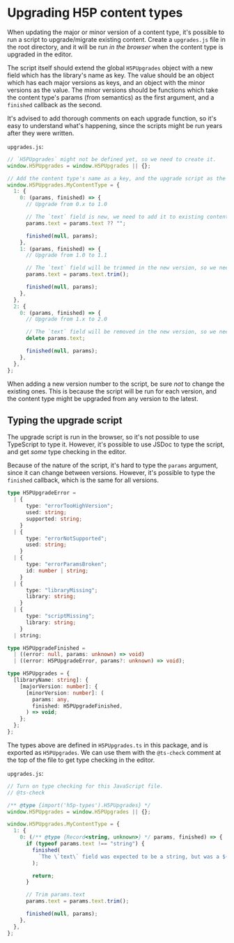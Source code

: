 # Upgrading H5P content types

When updating the major or minor version of a content type, it's possible to run a script to upgrade/migrate existing content.
Create a `upgrades.js` file in the root directory, and it will be run _in the browser_ when the content type is upgraded in the editor.

The script itself should extend the global `H5PUpgrades` object with a new field which has the library's name as key.
The value should be an object which has each major versions as keys, and an object with the minor versions as the value.
The minor versions should be functions which take the content type's params (from semantics) as the first argument, and a `finished` callback as the second.

It's advised to add thorough comments on each upgrade function, so it's easy to understand what's happening, since the scripts might be run years after they were written.

`upgrades.js`:

```js
// `H5PUpgrades` might not be defined yet, so we need to create it.
window.H5PUpgrades = window.H5PUpgrades || {};

// Add the content type's name as a key, and the upgrade script as the value.
window.H5PUpgrades.MyContentType = {
  1: {
    0: (params, finished) => {
      // Upgrade from 0.x to 1.0

      // The `text` field is new, we need to add it to existing content.
      params.text = params.text ?? "";

      finished(null, params);
    },
    1: (params, finished) => {
      // Upgrade from 1.0 to 1.1

      // The `text` field will be trimmed in the new version, so we need to trim previous values.
      params.text = params.text.trim();

      finished(null, params);
    },
  },
  2: {
    0: (params, finished) => {
      // Upgrade from 1.x to 2.0

      // The `text` field will be removed in the new version, so we need to remove it from existing content.
      delete params.text;

      finished(null, params);
    },
  },
};
```

When adding a new version number to the script, be sure _not_ to change the existing ones.
This is because the script will be run for each version, and the content type might be upgraded from any version to the latest.

## Typing the upgrade script

The upgrade script is run in the browser, so it's not possible to use TypeScript to type it.
However, it's possible to use JSDoc to type the script, and get _some_ type checking in the editor.

Because of the nature of the script, it's hard to type the `params` argument, since it can change between versions.
However, it's possible to type the `finished` callback, which is the same for all versions.

```ts
type H5PUpgradeError =
  | {
      type: "errorTooHighVersion";
      used: string;
      supported: string;
    }
  | {
      type: "errorNotSupported";
      used: string;
    }
  | {
      type: "errorParamsBroken";
      id: number | string;
    }
  | {
      type: "libraryMissing";
      library: string;
    }
  | {
      type: "scriptMissing";
      library: string;
    }
  | string;

type H5PUpgradeFinished =
  | ((error: null, params: unknown) => void)
  | ((error: H5PUpgradeError, params?: unknown) => void);

type H5PUpgrades = {
  [libraryName: string]: {
    [majorVersion: number]: {
      [minorVersion: number]: (
        params: any,
        finished: H5PUpgradeFinished,
      ) => void;
    };
  };
};
```

The types above are defined in `H5PUpgrades.ts` in this package, and is exported as `H5PUpgrades`.
We can use them with the `@ts-check` comment at the top of the file to get type checking in the editor.

`upgrades.js`:

```js
// Turn on type checking for this JavaScript file.
// @ts-check

/** @type {import('h5p-types').H5PUpgrades} */
window.H5PUpgrades = window.H5PUpgrades || {};

window.H5PUpgrades.MyContentType = {
  1: {
    0: (/** @type {Record<string, unknown>} */ params, finished) => {
      if (typeof params.text !== "string") {
        finished(
          `The \`text\` field was expected to be a string, but was a ${typeof params.text}"`,
        );

        return;
      }

      // Trim params.text
      params.text = params.text.trim();

      finished(null, params);
    },
  },
};
```
